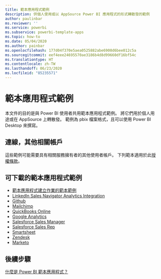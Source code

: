 ```yaml
---
title: 範本應用程式範例
description: 供個人使用或以 AppSource Power BI 應用程式的形式轉散發的範例
author: paulinbar
ms.reviewer: ''
ms.service: powerbi
ms.subservice: powerbi-template-apps
ms.topic: how-to
ms.date: 05/04/2020
ms.author: painbar
ms.openlocfilehash: 177d04f370e5aea0525882abe6900d6bee012c5a
ms.sourcegitcommit: eef4eee24695570ae3186b4d8d99660df16bf54c
ms.translationtype: HT
ms.contentlocale: zh-TW
ms.lasthandoff: 06/23/2020
ms.locfileid: "85235571"
---
```

# <a name="template-apps-samples"></a>範本應用程式範例

本文件的目的是與 Power BI 使用者共用範本應用程式範例。 將它們用於個人用途或在 AppSource 上轉散發。 範例為 pbix 檔案格式，且可以使用 Power BI Desktop 來撰寫。

## <a name="connection-additional-related-accounts"></a>連線，其他相關帳戶

這些範例可能需要具有相關服務擁有者的其他使用者帳戶。  下列範本適用於此[授權條款](https://templateapps.blob.core.windows.net/sampletemplateapps/Sample-Templates-for-app-on-appsource.pdf)。

## <a name="downloadable-template-apps-samples"></a>可下載的範本應用程式範例

* [範本應用程式建立作業的範本範例](https://templateapps.blob.core.windows.net/sampletemplateapps/TemplateforTemplateApps.zip)
* [LinkedIn Sales Navigator Analytics Integration](https://templateapps.blob.core.windows.net/sampletemplateapps/SalesNavigatorTemplate.pbix)
* [Github](https://templateapps.blob.core.windows.net/sampletemplateapps/GitHub.pbix)
* [Mailchimp](https://templateapps.blob.core.windows.net/sampletemplateapps/MailChimp.pbix)
* [QuickBooks Online](https://templateapps.blob.core.windows.net/sampletemplateapps/QuickBooksOnline.pbix)
* [Google Analytics](https://templateapps.blob.core.windows.net/sampletemplateapps/GoogleAnalytics.pbix)
* [Salesforce Sales Manager](https://templateapps.blob.core.windows.net/sampletemplateapps/SalesforceSalesManager.pbix)
* [Salesforce Sales Rep](https://templateapps.blob.core.windows.net/sampletemplateapps/SalesforceSalesRep.pbix)
* [Smartsheet](https://templateapps.blob.core.windows.net/sampletemplateapps/Smartsheet.pbix)
* [Zendesk](https://templateapps.blob.core.windows.net/sampletemplateapps/Zendesk.pbix)
* [Marketo](https://templateapps.blob.core.windows.net/sampletemplateapps/Marketo.pbix)

## <a name="next-steps"></a>後續步驟

[什麼是 Power BI 範本應用程式？](service-template-apps-overview.md)
